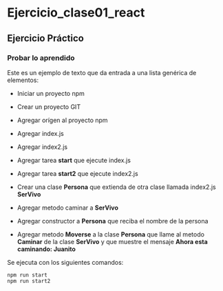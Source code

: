 # Ejercicio_clase01_react

## Ejercicio Práctico
### Probar lo aprendido
Este es un ejemplo de texto que da entrada a una lista genérica de elementos:

- Iniciar un proyecto npm
- Crear un proyecto GIT
- Agregar orígen al proyecto npm

- Agregar index.js
- Agregar index2.js
- Agregar tarea **start** que ejecute index.js
- Agregar tarea **start2** que ejecute index2.js
- Crear una clase **Persona** que extienda de otra clase llamada index2.js **SerVivo**
- Agregar metodo caminar a **SerVivo**
- Agregar constructor a **Persona** que reciba el nombre de la persona
- Agregar metodo **Moverse** a la clase **Persona** que llame al metodo **Caminar** de la clase **SerVivo** y que muestre el mensaje **Ahora esta caminando: Juanito**


Se ejecuta con los siguientes comandos:

```console
npm run start
npm run start2
```
